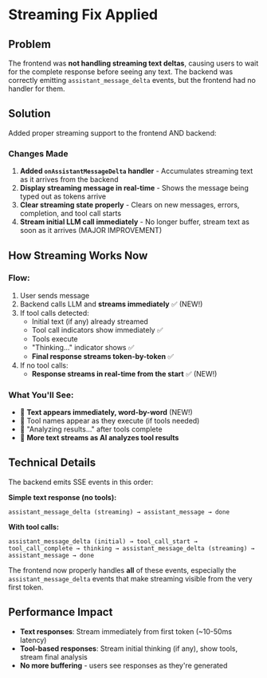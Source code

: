 # Streaming Fix Applied

## Problem
The frontend was **not handling streaming text deltas**, causing users to wait for the complete response before seeing any text. The backend was correctly emitting `assistant_message_delta` events, but the frontend had no handler for them.

## Solution
Added proper streaming support to the frontend AND backend:

### Changes Made

1. **Added `onAssistantMessageDelta` handler** - Accumulates streaming text as it arrives from the backend
2. **Display streaming message in real-time** - Shows the message being typed out as tokens arrive
3. **Clear streaming state properly** - Clears on new messages, errors, completion, and tool call starts
4. **Stream initial LLM call immediately** - No longer buffer, stream text as soon as it arrives (MAJOR IMPROVEMENT)

## How Streaming Works Now

### Flow:
1. User sends message
2. Backend calls LLM and **streams immediately** ✅ (NEW!)
3. If tool calls detected:
   - Initial text (if any) already streamed
   - Tool call indicators show immediately ✅
   - Tools execute
   - "Thinking..." indicator shows ✅
   - **Final response streams token-by-token** ✅
4. If no tool calls:
   - **Response streams in real-time from the start** ✅ (NEW!)

### What You'll See:
- 💬 **Text appears immediately, word-by-word** (NEW!)
- 🔧 Tool names appear as they execute (if tools needed)
- 🤔 "Analyzing results..." after tools complete
- 💬 **More text streams as AI analyzes tool results**

## Technical Details

The backend emits SSE events in this order:

**Simple text response (no tools):**
```
assistant_message_delta (streaming) → assistant_message → done
```

**With tool calls:**
```
assistant_message_delta (initial) → tool_call_start → tool_call_complete → thinking → assistant_message_delta (streaming) → assistant_message → done
```

The frontend now properly handles **all** of these events, especially the `assistant_message_delta` events that make streaming visible from the very first token.

## Performance Impact
- **Text responses**: Stream immediately from first token (~10-50ms latency)
- **Tool-based responses**: Stream initial thinking (if any), show tools, stream final analysis
- **No more buffering** - users see responses as they're generated

